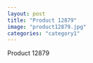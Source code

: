 ```yaml
---
layout: post
title: "Product 12879"
image: "product12879.jpg"
categories: "category1"
---
```

Product 12879
